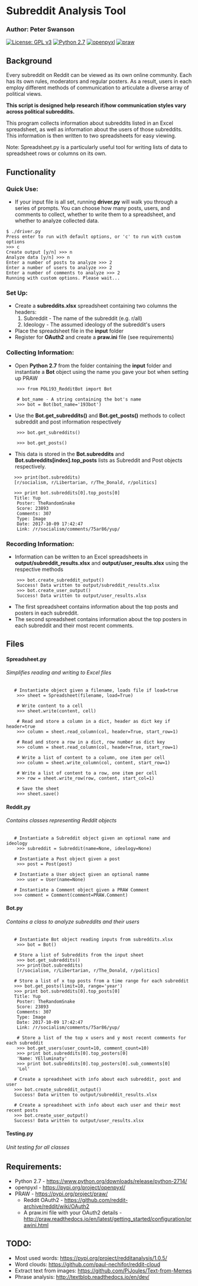 # Subreddit Analysis Tool
### Author: Peter Swanson
[![License: GPL v3](https://img.shields.io/badge/License-GPL%20v3-blue.svg)](https://www.gnu.org/licenses/gpl-3.0)
[![Python 2.7](https://img.shields.io/badge/Python-2.7-brightgreen.svg)](https://www.python.org/downloads/release/python-2714/)
[![openpyxl](https://img.shields.io/badge/openpyxl-2.5.3-brightgreen.svg)](https://pypi.org/project/openpyxl/)
[![praw](https://img.shields.io/badge/praw-5.4.0-brightgreen.svg)](https://pypi.org/project/praw/)


## Background
Every subreddit on Reddit can be viewed as its own  online community. Each has its own rules, moderators and regular posters.
As a result, users in each employ different methods of communication to articulate a diverse array 
of political views. 

<b>This script is designed help research if/how communication styles vary
across political subreddits.</b>

This program collects information about subreddits listed in an Excel
spreadsheet, as well as information about the users of those subreddits.
This information is then written to two spreadsheets for easy viewing.

Note: Spreadsheet.py is a particularly useful tool
for writing lists of data to spreadsheet rows or columns on its own.


## Functionality
### Quick Use:
- If your input file is all set, running <b>driver.py</b> will walk you through a series of prompts. You can choose how 
 many posts, users, and comments to collect, whether to write them to a spreadsheet, and whether to analyze collected
 data.
 
 ```
 $ ./driver.py
 Press enter to run with default options, or 'c' to run with custom options
>>> c
Create output [y/n] >>> n
Analyze data [y/n] >>> n
Enter a number of posts to analyze >>> 2
Enter a number of users to analyze >>> 2
Enter a number of comments to analyze >>> 2
Running with custom options. Please wait...
 ```

### Set Up:
- Create a <b>subreddits.xlsx</b> spreadsheet containing two columns the headers:
    1. Subreddit - The name of the subreddit (e.g. r/all)
    2. Ideology - The assumed ideology of the subreddit's users
- Place the spreadsheet file in the <b>input</b> folder
- Register for <b>OAuth2</b> and create a <b>praw.ini</b> file (see requirements)

### Collecting Information:
- Open <b>Python 2.7</b> from the folder containing the <b>input</b> folder and instantiate a <b>Bot</b> object using 
the name you gave your bot when setting up PRAW
``` 
    >>> from POL193_RedditBot import Bot
    
    # bot_name - A string containing the bot's name
    >>> bot = Bot(bot_name='193bot') 
```
- Use the <b>Bot.get_subreddits()</b> and <b>Bot.get_posts()</b> methods to collect subreddit and post information respectively 
``` 
    >>> bot.get_subreddits()
    
    >>> bot.get_posts()
```
- This data is stored in the <b>Bot.subreddits</b> and <b>Bot.subreddits[index].top_posts</b> lists as Subreddit and Post
 objects respectively. 
 ``` 
    >>> print(bot.subreddits)
    [r/socialism, r/Libertarian, r/The_Donald, r/politics]
    
    >>> print bot.subreddits[0].top_posts[0]
    Title: Yup
     Poster: TheRandomSnake
     Score: 23893
     Comments: 307
     Type: Image
     Date: 2017-10-09 17:42:47
     Link: /r/socialism/comments/75ar86/yup/
```

### Recording Information:
- Information can be written to an Excel spreadsheets in <b>output/subreddit_results.xlsx</b> and <b>output/user_results.xlsx</b> using the respective methods
```
    >>> bot.create_subreddit_output()
    Success! Data written to output/subreddit_results.xlsx
    >>> bot.create_user_output()
    Success! Data written to output/user_results.xlsx
```
- The first spreadsheet contains information about the top posts and posters in each subreddit.
- The second spreadsheet contains information about the top posters in each subreddit and their most recent comments.



## Files
#### Spreadsheet.py
###### Simplifies reading and writing to Excel files
``` 
   # Instantiate object given a filename, loads file if load=true
    >>> sheet = Spreadsheet(filename, load=True)
    
    # Write content to a cell
    >>> sheet.write(content, cell) 
    
    # Read and store a column in a dict, header as dict key if header=true 
    >>> column = sheet.read_column(col, header=True, start_row=1)
    
    # Read and store a row in a dict, row number as dict key 
    >>> column = sheet.read_column(col, header=True, start_row=1)
    
    # Write a list of content to a column, one item per cell
    >>> column = sheet.write_column(col, content, start_row=1)
    
    # Write a list of content to a row, one item per cell
    >>> row = sheet.write_row(row, content, start_col=1)
        
    # Save the sheet
    >>> sheet.save()
```

#### Reddit.py
###### Contains classes representing Reddit objects
``` 
   # Instantiate a Subreddit object given an optional name and ideology
    >>> subreddit = Subreddit(name=None, ideology=None)
    
   # Instantiate a Post object given a post
    >>> post = Post(post)
    
   # Instantiate a User object given an optional namme
    >>> user = User(name=None)
    
   # Instantiate a Comment object given a PRAW Comment
   >>> comment = Comment(comment=PRAW.Comment)
```        

#### Bot.py
###### Contains a class to analyze subreddits and their users
``` 
   # Instantiate Bot object reading inputs from subreddits.xlsx
    >>> bot = Bot()
    
   # Store a list of Subreddits from the input sheet
    >>> bot.get_subreddits()
    >>> print(bot.subreddits)
    [r/socialism, r/Libertarian, r/The_Donald, r/politics]
    
   # Store a list of x top posts from a time range for each subreddit
   >>> bot.get_posts(limit=10, range='year')
   >>> print bot.subreddits[0].top_posts[0]
   Title: Yup
    Poster: TheRandomSnake
    Score: 23893
    Comments: 307
    Type: Image
    Date: 2017-10-09 17:42:47
    Link: /r/socialism/comments/75ar86/yup/
    
    # Store a list of the top x users and y most recent comments for each subreddit
    >>> bot.get_users(user_count=10, comment_count=10)
    >>> print bot.subreddits[0].top_posters[0]
    'Name: YElluminaty'
    >>> print bot.subreddits[0].top_posters[0].sub_comments[0]
    'Lol'
    
   # Create a spreadsheet with info about each subreddit, post and user
   >>> bot.create_subreddit_output() 
   Success! Data written to output/subreddit_results.xlsx
   
   # Create a spreadsheet with info about each user and their most recent posts
   >>> bot.create_user_output()
   Success! Data written to output/user_results.xlsx 
```        

#### Testing.py
###### Unit testing for all classes

## Requirements:
- Python 2.7 - https://www.python.org/downloads/release/python-2714/
- openpyxl - https://pypi.org/project/openpyxl/
- PRAW - https://pypi.org/project/praw/
    - Reddit OAuth2 - https://github.com/reddit-archive/reddit/wiki/OAuth2
    - A praw.ini file with your OAuth2 details - http://praw.readthedocs.io/en/latest/getting_started/configuration/prawini.html
    
## TODO:
- Most used words: https://pypi.org/project/redditanalysis/1.0.5/
- Word clouds: https://github.com/paul-nechifor/reddit-cloud
- Extract text from images: https://github.com/PiJoules/Text-from-Memes
- Phrase analysis: http://textblob.readthedocs.io/en/dev/